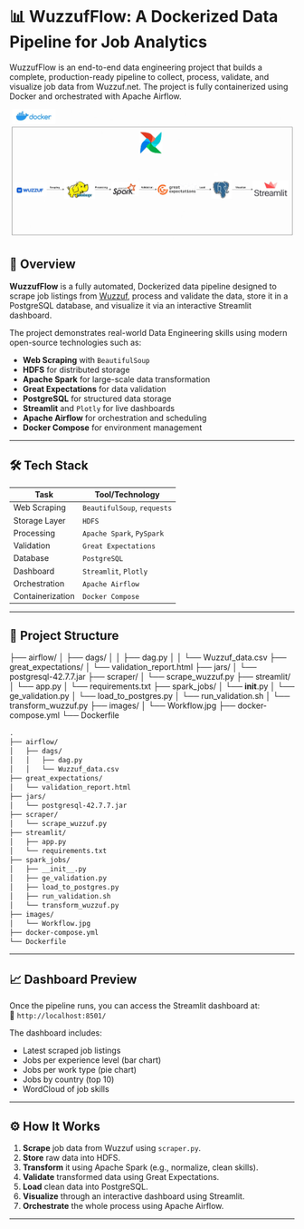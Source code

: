 # 📊 WuzzufFlow: A Dockerized Data Pipeline for Job Analytics
WuzzufFlow is an end-to-end data engineering project that builds a complete, production-ready pipeline to collect, process, validate, and visualize job data from Wuzzuf.net. The project is fully containerized using Docker and orchestrated with Apache Airflow.

![Workflow](Images/Workflow.jpg)

## 🚀 Overview

**WuzzufFlow** is a fully automated, Dockerized data pipeline designed to scrape job listings from [Wuzzuf](https://wuzzuf.net), process and validate the data, store it in a PostgreSQL database, and visualize it via an interactive Streamlit dashboard.

The project demonstrates real-world Data Engineering skills using modern open-source technologies such as:

- **Web Scraping** with `BeautifulSoup`
- **HDFS** for distributed storage
- **Apache Spark** for large-scale data transformation
- **Great Expectations** for data validation
- **PostgreSQL** for structured data storage
- **Streamlit** and `Plotly` for live dashboards
- **Apache Airflow** for orchestration and scheduling
- **Docker Compose** for environment management

---

## 🛠️ Tech Stack

| Task             | Tool/Technology             |
|------------------|-----------------------------|
| Web Scraping     | `BeautifulSoup`, `requests` |
| Storage Layer    | `HDFS`                      |
| Processing       | `Apache Spark`, `PySpark`   |
| Validation       | `Great Expectations`        |
| Database         | `PostgreSQL`                |
| Dashboard        | `Streamlit`, `Plotly`       |
| Orchestration    | `Apache Airflow`            |
| Containerization | `Docker Compose`            |

---

## 📂 Project Structure


├── airflow/
│ ├── dags/
│ │ ├── dag.py
│ │ └── Wuzzuf_data.csv
├── great_expectations/
│ └── validation_report.html
├── jars/
│ └── postgresql-42.7.7.jar
├── scraper/
│ └── scrape_wuzzuf.py
├── streamlit/
│ └── app.py
│ └── requirements.txt
├── spark_jobs/
│ └── __init__.py
│ └── ge_validation.py
│ └── load_to_postgres.py
│ └── run_validation.sh
│ └── transform_wuzzuf.py
├── images/
│ └── Workflow.jpg
├── docker-compose.yml
└── Dockerfile



```
.
├── airflow/
│   ├── dags/
│   │   ├── dag.py
│   │   └── Wuzzuf_data.csv
├── great_expectations/
│   └── validation_report.html
├── jars/
│   └── postgresql-42.7.7.jar
├── scraper/
│   └── scrape_wuzzuf.py
├── streamlit/
│   ├── app.py
│   └── requirements.txt
├── spark_jobs/
│   ├── __init__.py
│   ├── ge_validation.py
│   ├── load_to_postgres.py
│   ├── run_validation.sh
│   └── transform_wuzzuf.py
├── images/
│   └── Workflow.jpg
├── docker-compose.yml
└── Dockerfile
```




---

## 📈 Dashboard Preview

Once the pipeline runs, you can access the Streamlit dashboard at:  
📍 `http://localhost:8501/`

The dashboard includes:

- Latest scraped job listings  
- Jobs per experience level (bar chart)  
- Jobs per work type (pie chart)  
- Jobs by country (top 10)  
- WordCloud of job skills  

---

## ⚙️ How It Works

1. **Scrape** job data from Wuzzuf using `scraper.py`.
2. **Store** raw data into HDFS.
3. **Transform** it using Apache Spark (e.g., normalize, clean skills).
4. **Validate** transformed data using Great Expectations.
5. **Load** clean data into PostgreSQL.
6. **Visualize** through an interactive dashboard using Streamlit.
7. **Orchestrate** the whole process using Apache Airflow.

---



